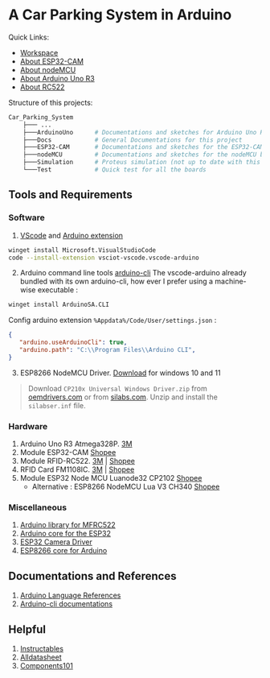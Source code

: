 # A Car Parking System in Arduino

Quick Links:
   - [Workspace](https://aka.ms/edge/workspaceslaunch?code=dHlwZT0xJmlkPWFIUjBjSE02THk5b2IyMWxMbTFwWTNKdmMyOW1kSEJsY25OdmJtRnNZMjl1ZEdWdWRDNWpiMjB2T25VNkwyY3ZZMjl1ZEdWdWRITjBiM0poWjJVdk5rTjZibWxvVGpOMk1IVjVNWHBMTlVaeVVrTmlkMlpsWTJKbFpHTmpOV0kyWldJNU1qZDNiM0pyYzNCaFkyVnpMMGxSU1RaMlNHUnBkbkpvZFZOdmIxTlViM3BIYkRaVFZVRmllRXRKY0dKbFZsRmpXSGhVT1VScFF6aENTSEpKJnN0b3JlPTUmc291cmNlPVdvcmtzcGFjZXMmcmVkZWVtQ29kZT1kdW1teV9zZWVkJmFwcElkR3VpZD1iNmQ4MzNjZi1iNTRlLTRjYWItODE0My0xMzE4ZTBiYzUwZTE%3D&source=Workspaces)
   - [About ESP32-CAM](./ESP32-CAM/ESP32-CAM.md)
   - [About nodeMCU](./nodeMCU/nodeMCU.md)
   - [About Arduino Uno R3](./ArduinoUno/ArduinoUno.md)
   - [About RC522](./nodeMCU\RC522\RC522.md)

Structure of this projects:
```bash
Car_Parking_System
    ├─── ...
    ├───ArduinoUno      # Documentations and sketches for Arduino Uno R3 board
    ├───Docs            # General Documentations for this project
    ├───ESP32-CAM       # Documentations and sketches for the ESP32-CAM board
    ├───nodeMCU         # Documentations and sketches for the nodeMCU board
    ├───Simulation      # Proteus simulation (not up to date with this project)
    └───Test            # Quick test for all the boards
```

## Tools and Requirements
### Software
1. [VScode](https://code.visualstudio.com/) and [Arduino extension](https://github.com/microsoft/vscode-arduino)
```sh
winget install Microsoft.VisualStudioCode
code --install-extension vsciot-vscode.vscode-arduino
```
2. Arduino command line tools [arduino-cli](https://github.com/arduino/arduino-cli)
The vscode-arduino already bundled with its own arduino-cli, how ever I prefer using a machine-wise executable :
```sh
winget install ArduinoSA.CLI
```
Config arduino extension `%Appdata%/Code/User/settings.json` :
```json
{
   "arduino.useArduinoCli": true,
   "arduino.path": "C:\\Program Files\\Arduino CLI",
}
```
3. ESP8266 NodeMCU Driver. [Download](https://www.silabs.com/documents/public/software/CP210x_Universal_Windows_Driver.zip) for windows 10 and 11
> Download `CP210x Universal Windows Driver.zip` from [oemdrivers.com](https://oemdrivers.com/rs232-esp8266-nodemcu-ndn) or from [silabs.com](https://www.silabs.com/developers/usb-to-uart-bridge-vcp-drivers?tab=downloads). Unzip and install the `silabser.inf` file.
### Hardware
1. Arduino Uno R3 Atmega328P. [3M](https://chotroihn.vn/kit-arduino-uno-r3-atmega328p-cam-k1b3-1-33g)
2. Module ESP32-CAM [Shopee](https://shopee.vn/Module-thu-ph%C3%A1t-wifi-camera-ESP32-CAM-t%C3%ADch-h%E1%BB%A3p-wifi-camera-OV2640-OV7670-chuy%C3%AAn-d%E1%BB%A5ng-v%C3%A0-bluetooth-4-i.16504852.4665567596?sp_atk=18127f02-041a-4b08-a5a2-a6b657db24d3&xptdk=18127f02-041a-4b08-a5a2-a6b657db24d3&is_from_login=true)
3. Module RFID-RC522. [3M](https://chotroihn.vn/module-rfid-rc522-13-56mhz) | [Shopee](https://shopee.vn/Module-RFID-RC522-13.56MHz-i.1048311475.23276547694?sp_atk=302ec86c-8f49-4239-a033-c793717cb7d1&xptdk=302ec86c-8f49-4239-a033-c793717cb7d1)
4. RFID Card FM1108IC. [3M](https://chotroihn.vn/the-rfid-trang-fm1108ic-rc522-13-56mhz-k1a5-1-18g) | [Shopee](https://shopee.vn/Th%E1%BA%BB-RFID-tr%E1%BA%AFng-FM1108IC-RC522-13.56Mhz-gi%E1%BA%A3i-ph%C3%A1p-nh%E1%BA%ADn-di%E1%BB%87n-t%E1%BB%B1-%C4%91%E1%BB%99ng-i.1048311475.22787927981?sp_atk=4c70ab87-60c0-4f02-8a3d-7effe50b5a8f&xptdk=4c70ab87-60c0-4f02-8a3d-7effe50b5a8f)
5. Module ESP32 Node MCU Luanode32 CP2102 [Shopee](https://shopee.vn/Module-ESP32-Node-MCU-Luanode32-CP2102-i.1048311475.22750978527?sp_atk=987cb89b-c2a9-4f13-8d74-1e85bf019716&xptdk=987cb89b-c2a9-4f13-8d74-1e85bf019716)
   - Alternative : ESP8266 NodeMCU Lua V3 CH340 [Shopee](https://shopee.vn/K%C3%ADt-ESP8266-NodeMCU-Lua-V3-CH340-i.16504852.5450769770?sp_atk=608fc654-8cf7-4433-9dfe-d59d97191395&xptdk=608fc654-8cf7-4433-9dfe-d59d97191395)

### Miscellaneous
1. [Arduino library for MFRC522](https://github.com/miguelbalboa/rfid)
2. [Arduino core for the ESP32](https://github.com/espressif/arduino-esp32)
3. [ESP32 Camera Driver](https://github.com/espressif/esp32-camera)
4. [ESP8266 core for Arduino](https://github.com/esp8266/Arduino)

## Documentations and References
1. [Arduino Language References](https://www.arduino.cc/reference/en/)
2. [Arduino-cli documentations](https://arduino.github.io/arduino-cli)

## Helpful
1. [Instructables](https://www.instructables.com/)
2. [Alldatasheet](https://www.alldatasheet.com/)
3. [Components101](https://components101.com/)
<!-- 4. [ESP32 Examples and Tutorials](https://techtutorialsx.com/category/esp32/) -->